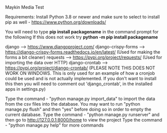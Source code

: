Maykin Media Test

Requirements:
Install Python 3.8 or newer and make sure to select to install pip as well - https://www.python.org/downloads/

You will need to type **pip install packagename** in the command prompt for the following
If this does not work try **python -m pip install packagename**

django --> https://www.djangoproject.com/
django-crispy-forms --> https://django-crispy-forms.readthedocs.io/en/latest/ (Used for making the forms a bit cleaner)
requests --> https://pypi.org/project/requests/ (Used for importing the data over HTTP)
django-crontab --> https://pypi.org/project/django-crontab/ (PLEASE NOTE THIS DOES NOT WORK ON WINDOWS. This is only used for an example of how a cronjob could be used and is not actually implemented. If you don't want to install this then you will need to comment out 'django_crontab', in the installed apps in settings.py)

Type the command - "python manage.py import_data" to import the data from the csv files into the database. You may want to run "python manage.py flush" and then "yes" before doing so in order to empty the current database.
Type the command - "python manage.py runserver" and then go to http://127.0.0.1:8000/home to view the project
Type the command - "python manage.py help" for more commands
